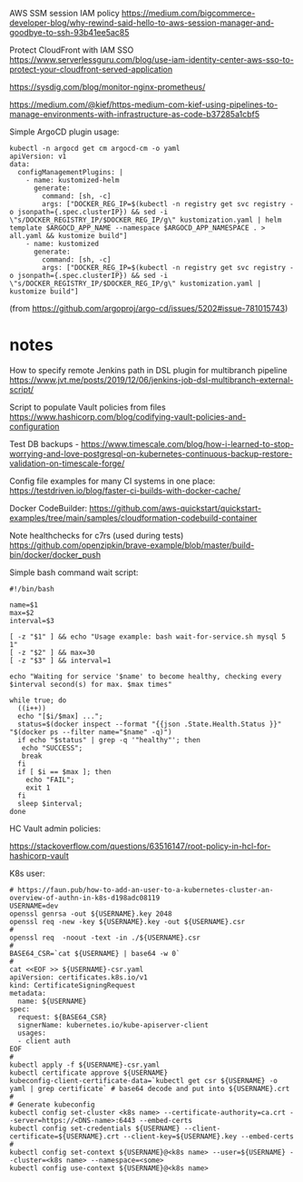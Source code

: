 AWS SSM session IAM policy
https://medium.com/bigcommerce-developer-blog/why-rewind-said-hello-to-aws-session-manager-and-goodbye-to-ssh-93b41ee5ac85

Protect CloudFront with IAM SSO
https://www.serverlessguru.com/blog/use-iam-identity-center-aws-sso-to-protect-your-cloudfront-served-application

https://sysdig.com/blog/monitor-nginx-prometheus/

https://medium.com/@kief/https-medium-com-kief-using-pipelines-to-manage-environments-with-infrastructure-as-code-b37285a1cbf5

Simple ArgoCD plugin usage:

```
kubectl -n argocd get cm argocd-cm -o yaml
apiVersion: v1
data:
  configManagementPlugins: |
    - name: kustomized-helm
      generate:
        command: [sh, -c]
        args: ["DOCKER_REG_IP=$(kubectl -n registry get svc registry -o jsonpath={.spec.clusterIP}) && sed -i \"s/DOCKER_REGISTRY_IP/$DOCKER_REG_IP/g\" kustomization.yaml | helm template $ARGOCD_APP_NAME --namespace $ARGOCD_APP_NAMESPACE . > all.yaml && kustomize build"]
    - name: kustomized
      generate:
        command: [sh, -c]
        args: ["DOCKER_REG_IP=$(kubectl -n registry get svc registry -o jsonpath={.spec.clusterIP}) && sed -i \"s/DOCKER_REGISTRY_IP/$DOCKER_REG_IP/g\" kustomization.yaml | kustomize build"]
```
(from https://github.com/argoproj/argo-cd/issues/5202#issue-781015743)

# notes
How to specify remote Jenkins path in DSL plugin for multibranch pipeline
https://www.jvt.me/posts/2019/12/06/jenkins-job-dsl-multibranch-external-script/

Script to populate Vault policies from files https://www.hashicorp.com/blog/codifying-vault-policies-and-configuration

Test DB backups - https://www.timescale.com/blog/how-i-learned-to-stop-worrying-and-love-postgresql-on-kubernetes-continuous-backup-restore-validation-on-timescale-forge/

Config file examples for many CI systems in one place:
https://testdriven.io/blog/faster-ci-builds-with-docker-cache/

Docker CodeBuilder:
https://github.com/aws-quickstart/quickstart-examples/tree/main/samples/cloudformation-codebuild-container

Note healthchecks for c7rs (used during tests) https://github.com/openzipkin/brave-example/blob/master/build-bin/docker/docker_push

Simple bash command wait script:
```
#!/bin/bash

name=$1
max=$2
interval=$3

[ -z "$1" ] && echo "Usage example: bash wait-for-service.sh mysql 5 1"
[ -z "$2" ] && max=30
[ -z "$3" ] && interval=1

echo "Waiting for service '$name' to become healthy, checking every $interval second(s) for max. $max times"

while true; do 
  ((i++))
  echo "[$i/$max] ..."; 
  status=$(docker inspect --format "{{json .State.Health.Status }}" "$(docker ps --filter name="$name" -q)")
  if echo "$status" | grep -q '"healthy"'; then 
   echo "SUCCESS";
   break
  fi
  if [ $i == $max ]; then 
    echo "FAIL"; 
    exit 1
  fi 
  sleep $interval; 
done
```

HC Vault admin policies:

https://stackoverflow.com/questions/63516147/root-policy-in-hcl-for-hashicorp-vault

K8s user:
```
# https://faun.pub/how-to-add-an-user-to-a-kubernetes-cluster-an-overview-of-authn-in-k8s-d198adc08119
USERNAME=dev
openssl genrsa -out ${USERNAME}.key 2048
openssl req -new -key ${USERNAME}.key -out ${USERNAME}.csr
#
openssl req  -noout -text -in ./${USERNAME}.csr
#
BASE64_CSR=`cat ${USERNAME} | base64 -w 0`
#
cat <<EOF >> ${USERNAME}-csr.yaml
apiVersion: certificates.k8s.io/v1
kind: CertificateSigningRequest
metadata:      
  name: ${USERNAME}     
spec:          
  request: ${BASE64_CSR}
  signerName: kubernetes.io/kube-apiserver-client                                                                               
  usages:   
  - client auth
EOF
#
kubectl apply -f ${USERNAME}-csr.yaml
kubectl certificate approve ${USERNAME} 
kubeconfig-client-certificate-data=`kubectl get csr ${USERNAME} -o yaml | grep certificate` # base64 decode and put into ${USERNAME}.crt
#
# Generate kubeconfig
kubectl config set-cluster <k8s name> --certificate-authority=ca.crt --server=https://<DNS-name>:6443 --embed-certs
kubectl config set-credentials ${USERNAME} --client-certificate=${USERNAME}.crt --client-key=${USERNAME}.key --embed-certs
#
kubectl config set-context ${USERNAME}@<k8s name> --user=${USERNAME} --cluster=<k8s name> --namespace=<some>
kubectl config use-context ${USERNAME}@<k8s name>
```
